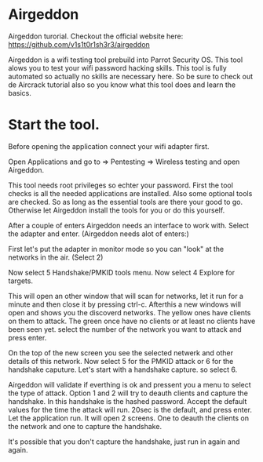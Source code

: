 # Airgeddon
Airgeddon turorial.
Checkout the official website here: https://github.com/v1s1t0r1sh3r3/airgeddon

Airgeddon is a wifi testing tool prebuild into Parrot Security OS.
This tool alows you to test your wifi password hacking skills. This tool is fully automated so actually no skills are necessary here. So be sure to check out de Aircrack tutorial also so you know what this tool does and learn the basics.

# Start the tool.
Before opening the application connect your wifi adapter first.

Open Applications and go to => Pentesting => Wireless testing and open Airgeddon.

This tool needs root privileges so echter your password.
First the tool checks is all the needed applications are installed. Also some optional tools are checked. So as long as the essential tools are there your good to go. Otherwise let Airgeddon install the tools for you or do this yourself.

After a couple of enters Airgeddon needs an interface to work with. 
Select the adapter and enter. (Airgeddon needs alot of enters:)

First let's put the adapter in monitor mode so you can "look" at the networks in the air. (Select 2)

Now select 5 Handshake/PMKID tools menu.
Now select 4 Explore for targets.

This will open an other window that will scan for networks, let it run for a minute and then close it by pressing ctrl-c.
Afterthis a new windows will open and shows you the discoverd networks.
The yellow ones have clients on them to attack. The green once have no clients or at least no clients have been seen yet.
select the number of the network you want to attack and press enter.

On the top of the new screen you see the selected netwerk and other details of this network.
Now select 5 for the PMKID attack or 6 for the handshake caputure.
Let's start with a handshake capture. so select 6.

Airgeddon will validate if everthing is ok and pressent you a menu to select the type of attack.
Option 1 and 2 will try to deauth clients and capture the handshake. In this handshake is the hashed password.
Accept the default values for the time the attack will run. 20sec is the default, and press enter.
Let the application run. It will open 2 screens. One to deauth the clients on the network and one to capture the handshake.

It's possible that you don't capture the handshake, just run in again and again.